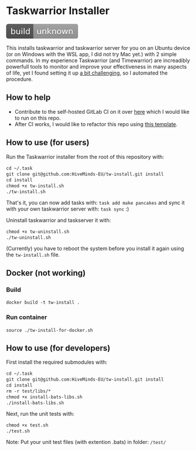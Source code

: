 # Taskwarrior Installer 

[![Build Status](https://raw.githubusercontent.com/a-t-0/gitlab-ci-build-statuses/master/hiveminds/tw-install/develop/build_status.svg)](http://2gzyxa5ihm7nsggfxnu52rck2vv4rvmdlkiu3zzui5du4xyclen53wid.onion/)

This installs taskwarrior and taskwarrior server for you on an Ubuntu device (or on Windows with the WSL app, I did not try Mac yet.) with 2 simple commands. In my experience Taskwarrior (and Timewarrior) are increadibly powerfull tools to monitor and improve your effectiveness in many aspects of life, yet I found setting it up [a bit challenging](https://www.youtube.com/watch?v=nuE4v5xKIWc), so I automated the procedure. 

## How to help
- Contribute to the self-hosted GitLab CI on it over [here](https://github.com/TruCol/Self-host-GitLab-CI-for-GitHub) which I would like to run on this repo.
- After CI works, I would like to refactor this repo using [this template](https://github.com/HiveMinds/Bash-Project-Template).

## How to use (for users)
Run the Taskwarrior installer from the root of this repository with:
```
cd ~/.task
git clone git@github.com:HiveMinds-EU/tw-install.git install
cd install
chmod +x tw-install.sh
./tw-install.sh
```
That's it, you can now add tasks with: `task add make pancakes` and sync it with your own taskwarrior server with: `task sync` :)


Uninstall taskwarrior and taskserver it with:
```
chmod +x tw-uninstall.sh
./tw-uninstall.sh
```
(Currently) you have to reboot the system before you install it again using the `tw-install.sh` file.

## Docker (not working)
### Build
```shell
docker build -t tw-install .
```
### Run container
```shell
source ./tw-install-for-docker.sh
```

## How to use (for developers)
First install the required submodules with:
```
cd ~/.task
git clone git@github.com:HiveMinds-EU/tw-install.git install
cd install
rm -r test/libs/*
chmod +x install-bats-libs.sh
./install-bats-libs.sh
```

Next, run the unit tests with:
```
chmod +x test.sh
./test.sh
```
Note: Put your unit test files (with extention .bats) in folder: `/test/`
